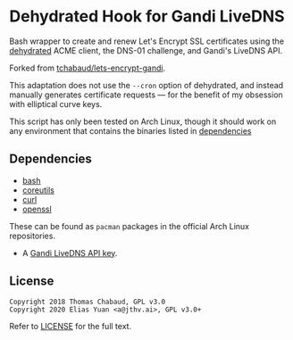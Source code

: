 # Dehydrated Hook for Gandi LiveDNS

Bash wrapper to create and renew Let's Encrypt SSL certificates using the
[dehydrated](https://github.com/lukas2511/dehydrated) ACME client, the DNS-01 challenge, and Gandi's LiveDNS API.

Forked from [tchabaud/lets-encrypt-gandi](https://github.com/tchabaud/lets-encrypt-gandi).

This adaptation does not use the `--cron` option of dehydrated, and instead manually generates certificate requests
&mdash; for the benefit of my obsession with elliptical curve keys.

This script has only been tested on Arch Linux, though it should work on any environment that contains the binaries
listed in [dependencies](#dependencies)

## Dependencies

* [bash](https://www.gnu.org/software/bash)
* [coreutils](https://www.gnu.org/software/coreutils)
* [curl](https://curl.haxx.se)
* [openssl](https://www.openssl.org)

These can be found as `pacman` packages in the official Arch Linux repositories.

* A [Gandi LiveDNS API key](https://doc.livedns.gandi.net/#step-1-get-your-api-key).

## License

    Copyright 2018 Thomas Chabaud, GPL v3.0
    Copyright 2020 Elias Yuan <a@jthv.ai>, GPL v3.0+

Refer to [LICENSE](./LICENSE) for the full text.
